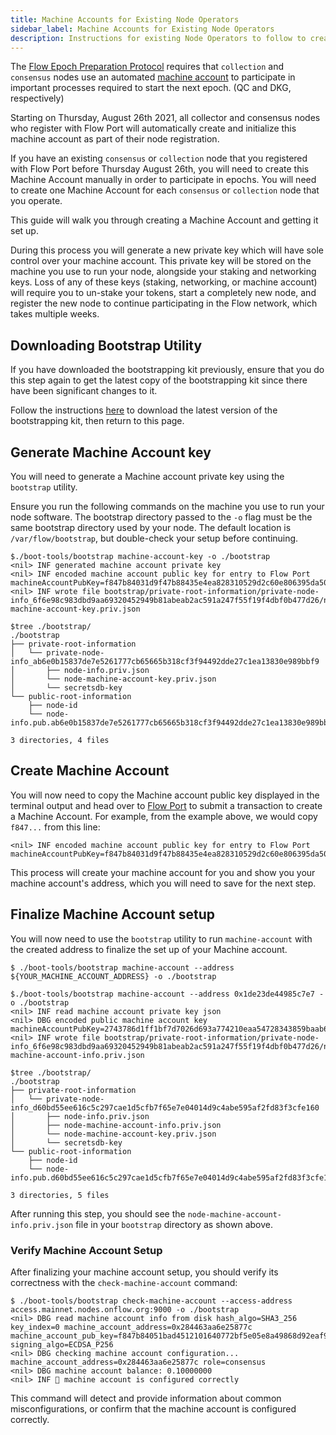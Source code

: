 ```yaml
---
title: Machine Accounts for Existing Node Operators
sidebar_label: Machine Accounts for Existing Node Operators
description: Instructions for existing Node Operators to follow to create a machine account for their collection or consensus nodes.
---
```


The [Flow Epoch Preparation Protocol](../../../architecture/staking/04-epoch-preparation.md) requires that 
`collection` and `consensus` nodes use an automated [machine account](../../../architecture/staking/09-qc-dkg.md#machine-accounts) 
to participate in important processes required to start the next epoch. (QC and DKG, respectively)

Starting on Thursday, August 26th 2021, all collector and consensus nodes who register with Flow Port will 
automatically create and initialize this machine account as part of their node registration.

If you have an existing `consensus` or `collection` node that you registered with Flow Port before Thursday August 26th,
you will need to create this Machine Account manually in order to participate in epochs.
You will need to create one Machine Account for each `consensus` or `collection` node that you operate.

This guide will walk you through creating a Machine Account and getting it set up.

<Callout type="warning">
  During this process you will generate a new private key which will have sole control over your machine account.
  This private key will be stored on the machine you use to run your node, alongside your staking and networking keys.
  Loss of any of these keys (staking, networking, or machine account) will require you to un-stake your tokens, start a completely new node, and register the new node to continue participating in the Flow network, which takes multiple weeks.
</Callout>

## Downloading Bootstrap Utility

<Callout type="warning">
  If you have downloaded the bootstrapping kit previously, ensure that you do
  this step again to get the latest copy of the bootstrapping kit since there
  have been significant changes to it.
</Callout>

Follow the instructions [here](./node-bootstrap.md#download-the-bootstrapping-kit)
to download the latest version of the bootstrapping kit, then return to this page.

## Generate Machine Account key

You will need to generate a Machine account private key using the `bootstrap` utility.

<Callout type="warning">

  Ensure you run the following commands on the machine you use to run your node software.
  The bootstrap directory passed to the `-o` flag must be the same bootstrap directory used by your node.
  The default location is `/var/flow/bootstrap`, but double-check your setup before continuing.

</Callout>

```shell GenerateMachineAccountKey
$./boot-tools/bootstrap machine-account-key -o ./bootstrap
<nil> INF generated machine account private key
<nil> INF encoded machine account public key for entry to Flow Port machineAccountPubKey=f847b84031d9f47b88435e4ea828310529d2c60e806395da50d3dd0dd2f32e2de336fb44eb06488645673850897d7cc017701d7e6272a1ab7f2f125aede46363e973444a02038203e8
<nil> INF wrote file bootstrap/private-root-information/private-node-info_6f6e98c983dbd9aa69320452949b81abeab2ac591a247f55f19f4dbf0b477d26/node-machine-account-key.priv.json

$tree ./bootstrap/
./bootstrap
├── private-root-information
│   └── private-node-info_ab6e0b15837de7e5261777cb65665b318cf3f94492dde27c1ea13830e989bbf9
│       ├── node-info.priv.json
│       └── node-machine-account-key.priv.json
│       └── secretsdb-key
└── public-root-information
    ├── node-id
    └── node-info.pub.ab6e0b15837de7e5261777cb65665b318cf3f94492dde27c1ea13830e989bbf9.json

3 directories, 4 files
```

## Create Machine Account

You will now need to copy the Machine account public key displayed in the terminal output and 
head over to [Flow Port](../nodes/flow-port/staking-guide.md#existing-node-operators) to submit a transaction to create a Machine Account. 
For example, from the example above, we would copy `f847...` from this line:

```shell Example
<nil> INF encoded machine account public key for entry to Flow Port machineAccountPubKey=f847b84031d9f47b88435e4ea828310529d2c60e806395da50d3dd0dd2f32e2de336fb44eb06488645673850897d7cc017701d7e6272a1ab7f2f125aede46363e973444a02038203e8
```

This process will create your machine account for you and show you your machine account's address, which you will need to save for the next step.

## Finalize Machine Account setup

You will now need to use the `bootstrap` utility to run `machine-account` with the created address to finalize the set up of your Machine account.

```shell
$ ./boot-tools/bootstrap machine-account --address ${YOUR_MACHINE_ACCOUNT_ADDRESS} -o ./bootstrap
```

```shell Example
$./boot-tools/bootstrap machine-account --address 0x1de23de44985c7e7 -o ./bootstrap
<nil> INF read machine account private key json
<nil> DBG encoded public machine account key machineAccountPubKey=2743786d1ff1bf7d7026d693a774210eaa54728343859baab62e2df7f71a370651f4c7fd239d07af170e484eedd4f3c2df47103f6c39baf2eb2a50f67bbcba6a
<nil> INF wrote file bootstrap/private-root-information/private-node-info_6f6e98c983dbd9aa69320452949b81abeab2ac591a247f55f19f4dbf0b477d26/node-machine-account-info.priv.json

$tree ./bootstrap/
./bootstrap
├── private-root-information
│   └── private-node-info_d60bd55ee616c5c297cae1d5cfb7f65e7e04014d9c4abe595af2fd83f3cfe160
│       ├── node-info.priv.json
│       ├── node-machine-account-info.priv.json
│       └── node-machine-account-key.priv.json
│       └── secretsdb-key
└── public-root-information
    ├── node-id
    └── node-info.pub.d60bd55ee616c5c297cae1d5cfb7f65e7e04014d9c4abe595af2fd83f3cfe160.json

3 directories, 5 files
```

After running this step, you should see the `node-machine-account-info.priv.json` file in your `bootstrap` directory as shown above.

### Verify Machine Account Setup

After finalizing your machine account setup, you should verify its correctness with the `check-machine-account` command:

```shell CheckMachineAccount
$ ./boot-tools/bootstrap check-machine-account --access-address access.mainnet.nodes.onflow.org:9000 -o ./bootstrap
<nil> DBG read machine account info from disk hash_algo=SHA3_256 key_index=0 machine_account_address=0x284463aa6e25877c machine_account_pub_key=f847b84051bad4512101640772bf5e05e8a49868d92eaf9ebed41030881d95485769afd28653c5c53216cdcda4554384bb3ff6396a2ac04842422d55f0562496ad8d952802038203e8 signing_algo=ECDSA_P256
<nil> DBG checking machine account configuration... machine_account_address=0x284463aa6e25877c role=consensus
<nil> DBG machine account balance: 0.10000000
<nil> INF 🤖 machine account is configured correctly
```

This command will detect and provide information about common misconfigurations, or confirm that the machine account is configured correctly.
